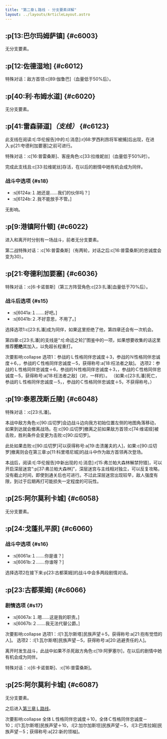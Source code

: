 ```yaml
---
title: "第二章Ｌ路线 - 分支要素详解"
layout: ../layouts/ArticleLayout.astro
---
```


<!-- 「谁也无权责备我」 -->


## :p[13:巴尔玛姆萨镇] {#c6003} <!--2b_2-->

无分支要素。


## :p[12:佐德湿地] {#c6012} <!--2b_2-->

特殊对话：敌方首领:c[89:伽鲁巴]（血量低于50%后）。


## :p[40:利·布姆水道] {#c6020} <!--2b_12-->

无分支要素。


## :p[41:雷森驿道]*（支线）* {#c6123} <!--2b_100-->

此支线在阅读:t[:华伦报告]中的:t[:消息]:r[68:罗西利昂将军被捕]后出现，在进入:p[21:夸德利加要塞]之前可进行。

特殊对话：:c[16:普雷桑斯]、客座角色:c[33:拉维妮丝]（血量低于50%时）。

完成此支线且:c[33:拉维妮丝]存活，在以后的剧情中她有机会成为同伴。

### 战斗中选项 {#s18}

* :s[6124a:１.她还是……我们的伙伴吗？]
* :s[6124b:２.我不能放手不管。]

无影响。


## :p[9:港镇阿什顿] {#c6022} <!--2b_14-->

进入和离开时分别有一场战斗，前者无分支要素。

第二战特殊对话：:c[16:普雷桑斯]（有两轮，对话之后:c[16:普雷桑斯]的忠诚度会变为30）。


## :p[21:夸德利加要塞] {#c6036} <!--2b_27-->

特殊对话：:c[6:卡诺普斯]（第三方阵营角色:c[23:扎潘]血量低于70%后）。

### 战斗后选项 {#s15}

* :s[6041a:１.……好吧。]
* :s[6041b:２.不好意思，不用了。]

选择选项1:c[23:扎潘]成为同伴，如果这里拒绝了他，第四章还会有一次机会。

第四章:c[23:扎潘]的支线是“:t[:命运之轮]”图鉴中的一项，如果想要收集的话这里推荐**拒绝**其加入，以免超长程重打。

次要影响:collapse
选项1：参战的Ｌ性格同伴忠诚度＋3，参战的Ｎ性格同伴忠诚度＋6，，参战的Ｃ性格同伴忠诚度－5，获得称号:a[18:枉法者之敌]。
选项2：参战的Ｌ性格同伴忠诚度＋6，参战的Ｎ性格同伴忠诚度＋3，，参战的Ｃ性格同伴忠诚度－5，获得称号:a[18:枉法者之敌]（对，一样的）。
（如果:c[23:扎潘]死亡，参战的Ｌ性格同伴忠诚度－5，，参战的Ｃ性格同伴忠诚度＋5，不获得称号。）


## :p[19:泰恩茂斯丘陵] {#c6048} <!--2b_34-->

特殊对话：:c[23:扎潘]。

本战中敌方角色:c[90:瓜切罗]会边战斗边向我方初始位置左侧的地图角落移动，如果到达就会撤离战场。在:c[90:瓜切罗]撤离之前如果敌方首领:c[74:维诺娅]被击败，胜利条件会变更为击败:c[90:瓜切罗]。

此处如果击败:c[90:瓜切罗]可以获得称号:a[19:击溃屠夫的人]，如果:c[90:瓜切罗]撤离则会在第三章:p[11:科里塔尼城]的战斗中作为敌方首领再次登场。

本战后，阅读:t[:华伦报告]中新出现的:t[:消息]:r[15:弗兰帕大森林解禁狩猎]，可以开启深层迷宫“:p[37:弗兰帕大森林]”，深层迷宫与主线相对独立，可以反复攻略，没有截止时间，即使到通关后也可进行。不过此深层迷宫出现较早，敌人强度有限，到过于后期再打可能损失一定程度的可玩性。


## :p[25:阿尔莫利卡城] {#c6058} <!--2b_43-->

无分支要素。


## :p[24:戈蓬扎平原] {#c6060} <!--2b_45-->

### 战斗中选项 {#s16}

* :s[6061a:１.……你是谁？]
* :s[6061b:２.……你谁呀？]

选择选项2在接下来:p[23:古都莱姆]的战斗中会多两段剧情对话。


## :p[23:古都莱姆] {#c6066} <!--2b_51-->

### 剧情选项 {#s17}

* :s[6067a:１.嗯……这是我的职责。]
* :s[6067b:２.……我无法代替公爵。]

次要影响:collapse
选项1：:l[1:瓦尔斯塔]民族声望＋5，获得称号:a[21:抱有觉悟的人]。
选项2：:l[1:瓦尔斯塔]民族声望－5，获得称号:a[20:逃避责任的人]。

离开时发生战斗，此战中如果不杀死敌方角色:c[19:阿萝塞尔]，在以后的剧情中她有机会成为同伴。

特殊对话：:c[6:卡诺普斯]、:c[16:普雷桑斯]。


## :p[25:阿尔莫利卡城] {#c6087} <!--2b_69_b-->

无分支要素。

之后进入[第三章Ｌ路线](./optiondetails-3l)。

次要影响:collapse
全体Ｌ性格同伴忠诚度＋10，全体Ｃ性格同伴忠诚度－10；:l[1:瓦尔斯塔]民族声望＋10，:l[2:加尔加斯坦]民族声望－5，:l[3:巴库拉姆]民族声望－5；获得称号:a[22:新的领袖]。
